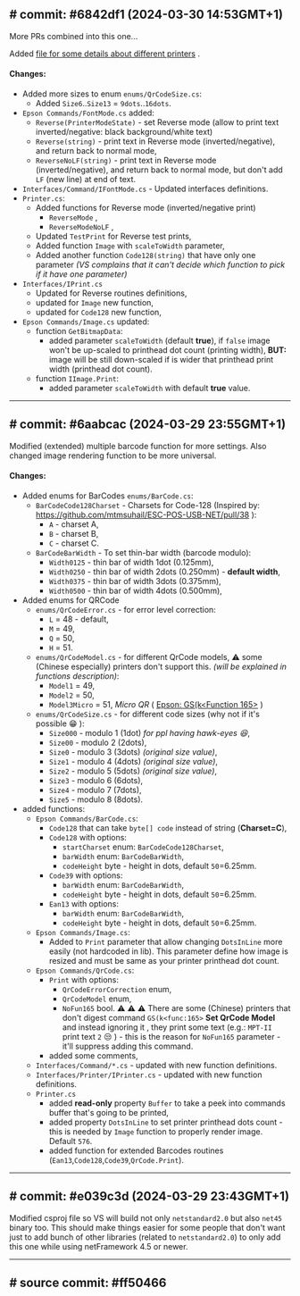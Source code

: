 ## # commit: #6842df1 (2024-03-30 14:53GMT+1)
More PRs combined into this one...

Added [file for some details about different printers](SPECIFIC-PRINTER-INFO.md) .

#### Changes:
- Added more sizes to enum `enums/QrCodeSize.cs`: 
  - Added `Size6`..`Size13` = `9dots`..`16dots`.
- `Epson Commands/FontMode.cs` added:
  - `Reverse(PrinterModeState)` - set Reverse mode (allow to print text inverted/negative: black background/white text)
  - `Reverse(string)` - print text in Reverse mode (inverted/negative), and return back to normal mode,
  - `ReverseNoLF(string)` - print text in Reverse mode (inverted/negative), and return back to normal mode, but don't add `LF` (new line) at end of text.
- `Interfaces/Command/IFontMode.cs` - Updated interfaces definitions.
- `Printer.cs`:
  - Added functions for Reverse mode (inverted/negative print) 
    - `ReverseMode` ,
    - `ReverseModeNoLF` ,
  - Updated `TestPrint` for Reverse test prints,
  - Added function `Image` with `scaleToWidth` parameter,
  - Added another function `Code128(string)` that have only one parameter *(VS complains that it can't decide which function to pick if it have one parameter)*
- `Interfaces/IPrint.cs`
  - Updated for Reverse routines definitions,
  - updated for `Image` new function,
  - updated for `Code128` new function,
- `Epson Commands/Image.cs` updated:
  - function `GetBitmapData`:
    - added parameter `scaleToWidth` (default **true**), if `false` image won't be up-scaled to printhead dot count (printing width), **BUT:** image will be still down-scaled if is wider that printhead print width (printhead dot count).
  - function `IImage.Print`:
    - added parameter `scaleToWidth` with default **true** value.

-----
## # commit: #6aabcac (2024-03-29 23:55GMT+1)
Modified (extended) multiple barcode function for more settings. Also changed image rendering function to be more universal.

#### Changes:
- Added enums for BarCodes `enums/BarCode.cs`:
  - `BarCodeCode128Charset` - Charsets for Code-128 (Inspired by: https://github.com/mtmsuhail/ESC-POS-USB-NET/pull/38 ):
    - `A` - charset A,
    - `B` - charset B,
    - `C` - charset C.
  - `BarCodeBarWidth` - To set thin-bar width (barcode modulo):
    - `Width0125` - thin bar of width 1dot (0.125mm),
    - `Width0250` - thin bar of width 2dots (0.250mm) - **default width**,
    - `Width0375` - thin bar of width 3dots (0.375mm),
    - `Width0500` - thin bar of width 4dots (0.500mm),
- Added enums for QRCode
  - `enums/QrCodeError.cs` - for error level correction:
    - `L` = 48 - default,
    - `M` = 49,
    - `Q` = 50,
    - `H` = 51.
  - `enums/QrCodeModel.cs` - for different QrCode models, :warning: some (Chinese especially) printers don't support this. *(will be explained in functions description)*:
    - `Model1` = 49,
    - `Model2` = 50,
    - `Model3Micro` = 51, *Micro QR* ( [Epson: GS(k<Function 165>](https://download4.epson.biz/sec_pubs/pos/reference_en/escpos/gs_lparen_lk_fn165.html) )
  - `enums/QrCodeSize.cs` - for different code sizes (why not if it's possible :grin: ):
    - `Size000` - modulo 1 (1dot) *for ppl having hawk-eyes :laughing:*,
    - `Size00` - modulo 2 (2dots),
    - `Size0` - modulo 3 (3dots) *(original size value)*,
    - `Size1` - modulo 4 (4dots) *(original size value)*,
    - `Size2` - modulo 5 (5dots) *(original size value)*,
    - `Size3` - modulo 6 (6dots),
    - `Size4` - modulo 7 (7dots),
    - `Size5` - modulo 8 (8dots).  
- added functions:
  - `Epson Commands/BarCode.cs`:
    - `Code128` that can take `byte[] code` instead of string (**Charset=C**),
    - `Code128` with options: 
      - `startCharset` enum: `BarCodeCode128Charset`, 
      - `barWidth` enum: `BarCodeBarWidth`, 
      - `codeHeight` byte - height in dots, default `50`=6.25mm.
    - `Code39` with options: 
      - `barWidth` enum: `BarCodeBarWidth`, 
      - `codeHeight` byte - height in dots, default `50`=6.25mm.
    - `Ean13` with options: 
      - `barWidth` enum: `BarCodeBarWidth`, 
      - `codeHeight` byte - height in dots, default `50`=6.25mm.
  - `Epson Commands/Image.cs`:
    - Added to `Print` parameter that allow changing `DotsInLine` more easily (not hardcoded in lib). This parameter define how image is resized and must be same as your printer printhead dot count.
  - `Epson Commands/QrCode.cs`:
    - `Print` with options: 
      - `QrCodeErrorCorrection` enum, 
      - `QrCodeModel` enum, 
      - `NoFun165` bool. 
      :warning: :warning: :warning: There are some (Chinese) printers that don't digest command `GS(k<func:165>` **Set QrCode Model** and instead ignoring it , they print some text (e.g.: `MPT-II` print text `2` :unamused: ) - this is the reason for `NoFun165` parameter - it'll suppress adding this command.
    - added some comments,
  - `Interfaces/Command/*.cs` - updated with new function definitions.
  - `Interfaces/Printer/IPrinter.cs` - updated with new function definitions.
  - `Printer.cs` 
    - added **read-only** property `Buffer` to take a peek into commands buffer that's going to be printed,
    - added property `DotsInLine` to set printer printhead dots count - this is needed by `Image` function to properly render image. Default `576`.
    - added function for extended Barcodes routines (`Ean13`,`Code128`,`Code39`,`QrCode.Print`).

----
## # commit: #e039c3d (2024-03-29 23:43GMT+1)
Modified csproj file so VS will build not only `netstandard2.0` but also `net45` binary too. 
This should make things easier for some people that don't want just to add bunch of other libraries (related to `netstandard2.0`) to only add this one while using netFramework 4.5 or newer.

---
## # source commit: #ff50466